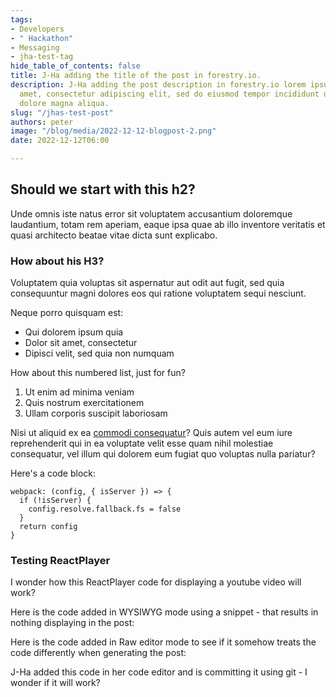 ```yaml
---
tags:
- Developers
- " Hackathon"
- Messaging
- jha-test-tag
hide_table_of_contents: false
title: J-Ha adding the title of the post in forestry.io.
description: J-Ha adding the post description in forestry.io lorem ipsum dolor sit
  amet, consectetur adipiscing elit, sed do eiusmod tempor incididunt ut labore et
  dolore magna aliqua.
slug: "/jhas-test-post"
authors: peter
image: "/blog/media/2022-12-12-blogpost-2.png"
date: 2022-12-12T06:00

---
```

## Should we start with this h2?

Unde omnis iste natus error sit voluptatem accusantium doloremque laudantium, totam rem aperiam, eaque ipsa quae ab illo inventore veritatis et quasi architecto beatae vitae dicta sunt explicabo.

### How about his H3?

Voluptatem quia voluptas sit aspernatur aut odit aut fugit, sed quia consequuntur magni dolores eos qui ratione voluptatem sequi nesciunt.

Neque porro quisquam est:

* Qui dolorem ipsum quia
* Dolor sit amet, consectetur
* Dipisci velit, sed quia non numquam

How about this numbered list, just for fun?

1. Ut enim ad minima veniam
2. Quis nostrum exercitationem
3. Ullam corporis suscipit laboriosam

Nisi ut aliquid ex ea [commodi consequatur](https://www.lipsum.com/ "Here's a link title")? Quis autem vel eum iure reprehenderit qui in ea voluptate velit esse quam nihil molestiae consequatur, vel illum qui dolorem eum fugiat quo voluptas nulla pariatur?

Here's a code block:

    webpack: (config, { isServer }) => {
      if (!isServer) {
        config.resolve.fallback.fs = false
      }
      return config
    }

### Testing ReactPlayer

I wonder how this ReactPlayer code for displaying a youtube video will work?

Here is the code added in WYSIWYG mode using a snippet - that results in nothing displaying in the post:

<ReactPlayer width="100%" controls url='https://www.youtube.com/watch?v=8_ufTvYBdLo' />

Here is the code added in Raw editor mode to see if it somehow treats the code differently when generating the post:

<ReactPlayer width="100%" controls url='https://www.youtube.com/watch?v=8_ufTvYBdLo' />

J-Ha added this code in her code editor and is committing it using git - I wonder if it will work?

<ReactPlayer width="100%" controls url='https://www.youtube.com/watch?v=8_ufTvYBdLo' />
